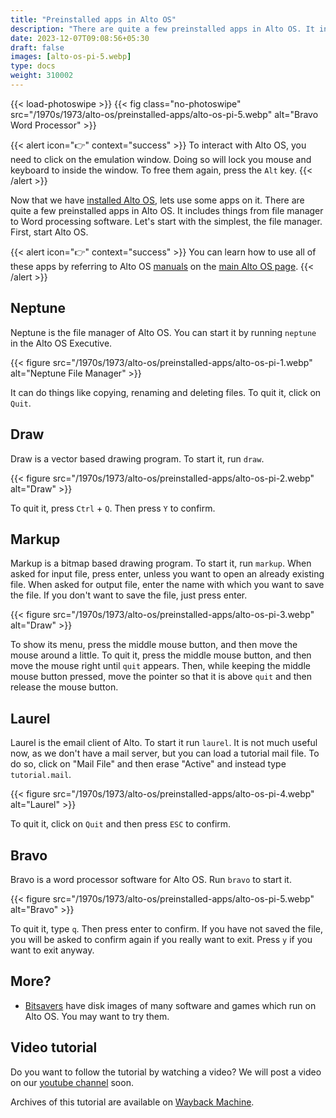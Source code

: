 ```yaml
---
title: "Preinstalled apps in Alto OS"
description: "There are quite a few preinstalled apps in Alto OS. It includes things from file manager to Word processing software. Let's start with the simplest, the file manager."
date: 2023-12-07T09:08:56+05:30
draft: false
images: [alto-os-pi-5.webp]
type: docs
weight: 310002
---
```


{{< load-photoswipe >}}
{{< fig class="no-photoswipe" src="/1970s/1973/alto-os/preinstalled-apps/alto-os-pi-5.webp" alt="Bravo Word Processor" >}}

{{< alert icon="👉" context="success" >}}
To interact with Alto OS, you need to click on the emulation window. Doing so will lock you mouse and keyboard to inside the window. To free them again, press the `Alt` key.
{{< /alert >}}

Now that we have [installed Alto OS](/1970s/1973/alto-os/contralto/), lets use some apps on it. There are quite a few preinstalled apps in Alto OS. It includes things from file manager to Word processing software. Let's start with the simplest, the file manager. First, start Alto OS.

{{< alert icon="👉" context="success" >}}
You can learn how to use all of these apps by referring to Alto OS [manuals](/1970s/1973/alto-os/#manuals) on the [main Alto OS page](/1970s/1973/alto-os/).
{{< /alert >}}

## Neptune

Neptune is the file manager of Alto OS. You can start it by running `neptune` in the Alto OS Executive.

{{< figure src="/1970s/1973/alto-os/preinstalled-apps/alto-os-pi-1.webp" alt="Neptune File Manager" >}}

It can do things like copying, renaming and deleting files. To quit it, click on `Quit`.

## Draw

Draw is a vector based drawing program. To start it, run `draw`.

{{< figure src="/1970s/1973/alto-os/preinstalled-apps/alto-os-pi-2.webp" alt="Draw" >}}

To quit it, press `Ctrl` + `Q`. Then press `Y` to confirm.

## Markup

Markup is a bitmap based drawing program. To start it, run `markup`. When asked for input file, press enter, unless you want to open an already existing file. When asked for output file, enter the name with which you want to save the file. If you don't want to save the file, just press enter.

{{< figure src="/1970s/1973/alto-os/preinstalled-apps/alto-os-pi-3.webp" alt="Draw" >}}

To show its menu, press the middle mouse button, and then move the mouse around a little. To quit it, press the middle mouse button, and then move the mouse right until `quit` appears. Then, while keeping the middle mouse button pressed, move the pointer so that it is above `quit` and then release the mouse button.

## Laurel

Laurel is the email client of Alto. To start it run `laurel`. It is not much useful now, as we don't have a mail server, but you can load a tutorial mail file. To do so, click on "Mail File" and then erase "Active" and instead type `tutorial.mail`.

{{< figure src="/1970s/1973/alto-os/preinstalled-apps/alto-os-pi-4.webp" alt="Laurel" >}}

To quit it, click on `Quit` and then press `ESC` to confirm.

## Bravo

Bravo is a word processor software for Alto OS. Run `bravo` to start it.

{{< figure src="/1970s/1973/alto-os/preinstalled-apps/alto-os-pi-5.webp" alt="Bravo" >}}

To quit it, type `q`. Then press enter to confirm. If you have not saved the file, you will be asked to confirm again if you really want to exit. Press `y` if you want to exit anyway. 

## More?

- [Bitsavers](http://bitsavers.org/bits/Xerox/Alto/simulator/salto/disks/) have disk images of many software and games which run on Alto OS. You may want to try them.

## Video tutorial

Do you want to follow the tutorial by watching a video? We will post a video on our [youtube channel](https://www.youtube.com/@virtua1hub) soon.

Archives of this tutorial are available on [Wayback Machine](https://web.archive.org/web/*/https://virtualhub.eu.org1970s/1973/alto-os/preinstalled-apps/).
